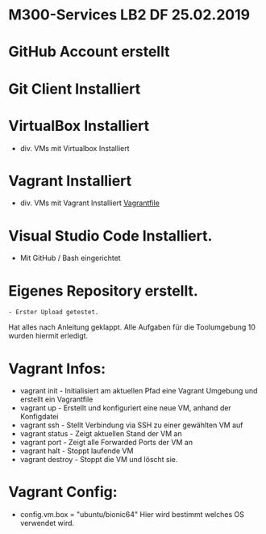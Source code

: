 # M300-Services LB2 DF 25.02.2019


# GitHub Account erstellt

# Git Client Installiert

# VirtualBox Installiert
  - div. VMs mit Virtualbox Installiert

# Vagrant Installiert
  - div. VMs mit Vagrant Installiert
[Vagrantfile](https://github.com/Kaniterror/M300-Services/blob/master/Vagrantfile)

# Visual Studio Code Installiert.
  - Mit GitHub / Bash eingerichtet

# Eigenes Repository erstellt.
    - Erster Upload getestet.
Hat alles nach Anleitung geklappt.
Alle Aufgaben für die Toolumgebung 10 wurden hiermit erledigt.


# Vagrant Infos: 
  - vagrant init - Initialisiert am aktuellen Pfad eine Vagrant Umgebung und erstellt ein Vagrantfile
  - vagrant up - Erstellt und konfiguriert eine neue VM, anhand der Konfigdatei 
  - vagrant ssh - Stellt Verbindung via SSH zu einer gewählten VM auf
  - vagrant status - Zeigt aktuellen Stand der VM an
  - vagrant port - Zeigt alle Forwarded Ports der VM an
  - vagrant halt - Stoppt laufende VM
  - vagrant destroy - Stoppt die VM und löscht sie.
# Vagrant Config: 
  - config.vm.box = "ubuntu/bionic64" Hier wird bestimmt welches OS verwendet wird.